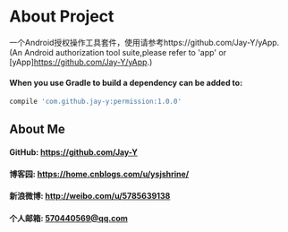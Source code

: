 # About Project
一个Android授权操作工具套件，使用请参考https://github.com/Jay-Y/yApp.
(An Android authorization tool suite,please refer to 'app' or [yApp]https://github.com/Jay-Y/yApp.)
#### When you use Gradle to build a dependency can be added to:
```javascript
compile 'com.github.jay-y:permission:1.0.0'
```
## About Me
#### GitHub: https://github.com/Jay-Y
#### 博客园: https://home.cnblogs.com/u/ysjshrine/
#### 新浪微博: http://weibo.com/u/5785639138
#### 个人邮箱: 570440569@qq.com
